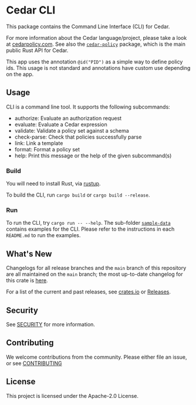 # Cedar CLI

This package contains the Command Line Interface (CLI) for Cedar.

For more information about the Cedar language/project, please take a look
at [cedarpolicy.com](https://www.cedarpolicy.com).
See also the [`cedar-policy`](../cedar-policy) package, which is the main public Rust API for
Cedar.

This app uses the annotation `@id("PID")` as a simple way to define policy ids.
This usage is not standard and annotations have custom use depending on the app.

## Usage

CLI is a command line tool. It supports the following subcommands:
 * authorize:      Evaluate an authorization request
 * evaluate:       Evaluate a Cedar expression
 * validate:       Validate a policy set against a schema
 * check-parse:    Check that policies successfully parse
 * link:           Link a template
 * format:         Format a policy set
 * help:           Print this message or the help of the given subcommand(s)

### Build

You will need to install Rust, via [rustup](https://rustup.rs).

To build the CLI, run `cargo build` or `cargo build --release`.

### Run

To run the CLI, try `cargo run -- --help`. The sub-folder [`sample-data`](sample-data) contains examples for the CLI. Please refer to the instructions in each `README.md` to run the examples.

## What's New

Changelogs for all release branches and the `main` branch of this repository are
all maintained on the `main` branch; the most up-to-date changelog for this
crate is
[here](https://github.com/cedar-policy/cedar/blob/main/cedar-policy-cli/CHANGELOG.md).

For a list of the current and past releases, see [crates.io](https://crates.io/crates/cedar-policy-cli) or [Releases](https://github.com/cedar-policy/cedar/releases).

## Security

See [SECURITY](../SECURITY.md) for more information.

## Contributing

We welcome contributions from the community. Please either file an issue, or see [CONTRIBUTING](../CONTRIBUTING.md)

## License

This project is licensed under the Apache-2.0 License.
